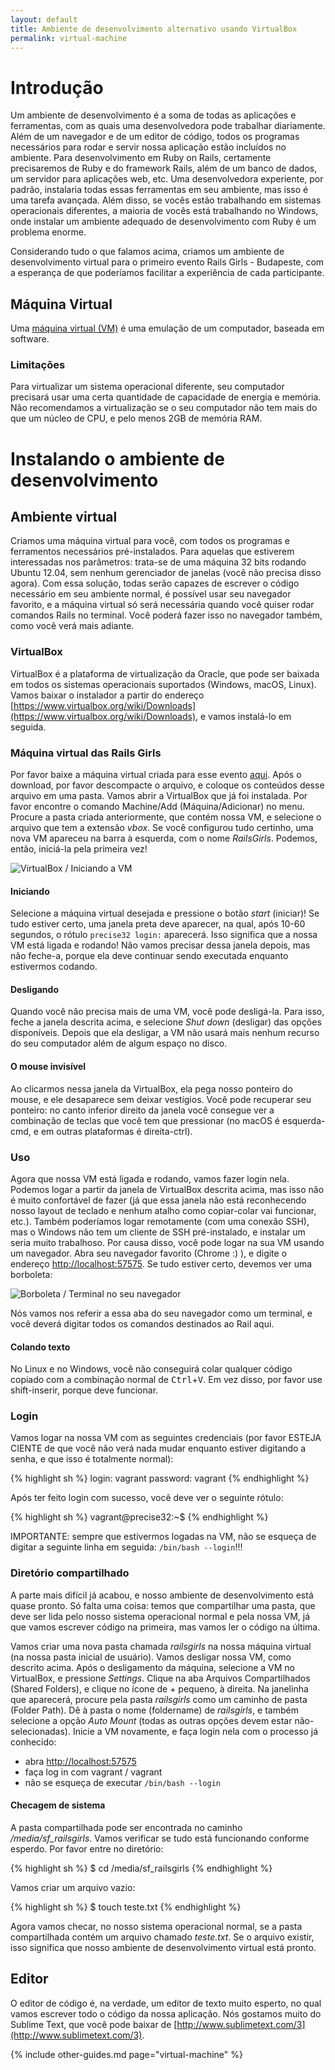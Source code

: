 ```yaml
---
layout: default
title: Ambiente de desenvolvimento alternativo usando VirtualBox
permalink: virtual-machine
---
```


# Introdução

Um ambiente de desenvolvimento é a soma de todas as aplicações e ferramentas, com as quais uma desenvolvedora pode trabalhar diariamente. Além de um navegador e de um editor de código, todos os programas necessários para rodar e servir nossa aplicação estão incluídos no ambiente. Para desenvolvimento em Ruby on Rails, certamente precisaremos de Ruby e do framework Rails, além de um banco de dados, um servidor para aplicações web, etc.
Uma desenvolvedora experiente, por padrão, instalaria todas essas ferramentas em seu ambiente, mas isso é uma tarefa avançada. Além disso, se vocês estão trabalhando em sistemas operacionais diferentes, a maioria de vocês está trabalhando no Windows, onde instalar um ambiente adequado de desenvolvimento com Ruby é um problema enorme.

Considerando tudo o que falamos acima, criamos um ambiente de desenvolvimento virtual para o primeiro evento Rails Girls - Budapeste, com a esperança de que poderíamos facilitar a experiência de cada participante.

<!-- more -->

## Máquina Virtual

Uma [máquina virtual (VM)](http://en.wikipedia.org/wiki/Virtual_machine) é uma emulação de um computador, baseada em software.

### Limitações

Para virtualizar um sistema operacional diferente, seu computador precisará usar uma certa quantidade de capacidade de energia e memória. Não recomendamos a virtualização se o seu computador não tem mais do que um núcleo de CPU, e pelo menos 2GB de memória RAM.

# Instalando o ambiente de desenvolvimento

## Ambiente virtual

Criamos uma máquina virtual para você, com todos os programas e ferramentos necessários pré-instalados. Para aquelas que estiverem interessadas nos parâmetros: trata-se de uma máquina 32 bits rodando Ubuntu 12.04, sem nenhum gerenciador de janelas (você não precisa disso agora). Com essa solução, todas serão capazes de escrever o código necessário em seu ambiente normal, é possível usar seu navegador favorito, e a máquina virtual só será necessária quando você quiser rodar comandos Rails no terminal. Você poderá fazer isso no navegador também, como você verá mais adiante.

### VirtualBox

VirtualBox é a plataforma de virtualização da Oracle, que pode ser baixada em todos os sistemas operacionais suportados (Windows, macOS, Linux). Vamos baixar o instalador a partir do endereço [https://www.virtualbox.org/wiki/Downloads](https://www.virtualbox.org/wiki/Downloads), e vamos instalá-lo em seguida.

### Máquina virtual das Rails Girls

Por favor baixe a máquina virtual criada para esse evento [aqui](http://www.digitalnatives.hu/demos/railsgirls/railsgirls_virtualbox_vm.zip). Após o download, por favor descompacte o arquivo, e coloque os conteúdos desse arquivo em uma pasta.
Vamos abrir a VirtualBox que já foi instalada. Por favor encontre o comando Machine/Add (Máquina/Adicionar) no menu.
Procure a pasta criada anteriormente, que contém nossa VM, e selecione o arquivo que tem a extensão *vbox*.
Se você configurou tudo certinho, uma nova VM apareceu na barra à esquerda, com o nome *RailsGirls*.
Podemos, então, iniciá-la pela primeira vez!

![VirtualBox / Iniciando a VM](/images/virtualbox.png)

#### Iniciando

Selecione a máquina virtual desejada e pressione o botão *start* (iniciar)! Se tudo estiver certo, uma janela preta deve aparecer, na qual, após 10-60 segundos, o rótulo `precise32 login:` aparecerá. Isso significa que a nossa VM está ligada e rodando! Não vamos precisar dessa janela depois, mas não feche-a, porque ela deve continuar sendo executada enquanto estivermos codando.

#### Desligando

Quando você não precisa mais de uma VM, você pode desligá-la. Para isso, feche a janela descrita acima, e selecione *Shut down* (desligar) das opções disponíveis. Depois que ela desligar, a VM não usará mais nenhum recurso do seu computador além de algum espaço no disco.

#### O mouse invisível

Ao clicarmos nessa janela da VirtualBox, ela pega nosso ponteiro do mouse, e ele desaparece sem deixar vestígios. Você pode recuperar seu ponteiro: no canto inferior direito da janela você consegue ver a combinação de teclas que você tem que pressionar (no macOS é esquerda-cmd, e em outras plataformas é direita-ctrl).

### Uso

Agora que nossa VM está ligada e rodando, vamos fazer login nela. Podemos logar a partir da janela de VirtualBox descrita acima, mas isso não é muito confortável de fazer (já que essa janela não está reconhecendo nosso layout de teclado e nenhum atalho como copiar-colar vai funcionar, etc.). Também poderíamos logar remotamente (com uma conexão SSH), mas o Windows não tem um cliente de SSH pré-instalado, e instalar um seria muito trabalhoso.
Por causa disso, você pode logar na sua VM usando um navegador. Abra seu navegador favorito (Chrome :) ), e digite o endereço [http://localhost:57575](http://localhost:57575).
Se tudo estiver certo, devemos ver uma borboleta:

![Borboleta / Terminal no seu navegador](/images/butterfly_login.png)

Nós vamos nos referir a essa aba do seu navegador como um terminal, e você deverá digitar todos os comandos destinados ao Rail aqui.

#### Colando texto

No Linux e no Windows, você não conseguirá colar qualquer código copiado com a combinação normal de <kbd>Ctrl</kbd>+<kbd>V</kbd>. Em vez disso, por favor use shift-inserir, porque deve funcionar.

### Login

Vamos logar na nossa VM com as seguintes credenciais (por favor ESTEJA CIENTE de que você não verá nada mudar enquanto estiver digitando a senha, e que isso é totalmente normal):

{% highlight sh %}
login: vagrant
password: vagrant
{% endhighlight %}

Após ter feito login com sucesso, você deve ver o seguinte rótulo:

{% highlight sh %}
vagrant@precise32:~$
{% endhighlight %}

IMPORTANTE: sempre que estivermos logadas na VM, não se esqueça de digitar a seguinte linha em seguida: `/bin/bash --login`!!!

### Diretório compartilhado

A parte mais difícil já acabou, e nosso ambiente de desenvolvimento está quase pronto. Só falta uma coisa: temos que compartilhar uma pasta, que deve ser lida pelo nosso sistema operacional normal e pela nossa VM, já que vamos escrever código na primeira, mas vamos ler o código na última.

Vamos criar uma nova pasta chamada *railsgirls* na nossa máquina virtual (na nossa pasta inicial de usuário).
Vamos desligar nossa VM, como descrito acima. Após o desligamento da máquina, selecione a VM no VirtualBox, e pressione *Settings*. Clique na aba Arquivos Compartilhados (Shared Folders), e clique no ícone de + pequeno, à direita. 
Na janelinha que aparecerá, procure pela pasta *railsgirls* como um caminho de pasta (Folder Path). Dê à pasta o nome (foldername) de *railsgirls*, e também selecione a opção *Auto Mount* (todas as outras opções devem estar não-selecionadas).
Inicie a VM novamente, e faça login nela com o processo já conhecido:

* abra [http://localhost:57575](http://localhost:57575)
* faça log in com vagrant / vagrant
* não se esqueça de executar `/bin/bash --login`

#### Checagem de sistema

A pasta compartilhada pode ser encontrada no caminho */media/sf_railsgirls*. Vamos verificar se tudo está funcionando conforme esperdo. Por favor entre no diretório:

{% highlight sh %}
$ cd /media/sf_railsgirls
{% endhighlight %}

Vamos criar um arquivo vazio:

{% highlight sh %}
$ touch teste.txt
{% endhighlight %}

Agora vamos checar, no nosso sistema operacional normal, se a pasta compartilhada contém um arquivo chamado *teste.txt*. Se o arquivo existir, isso significa que nosso ambiente de desenvolvimento virtual está pronto.

## Editor

O editor de código é, na verdade, um editor de texto muito esperto, no qual vamos escrever todo o código da nossa aplicação. Nós gostamos muito do Sublime Text, que você pode baixar de [http://www.sublimetext.com/3](http://www.sublimetext.com/3).

{% include other-guides.md page="virtual-machine" %}
